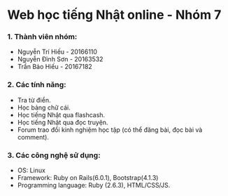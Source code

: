 # Web học tiếng Nhật online - Nhóm 7
### 1. Thành viên nhóm:
* Nguyễn Trí Hiếu - 20166110
* Nguyễn Đình Sơn - 20163532
* Trần Bảo Hiếu - 20167182
### 2. Các tính năng:
* Tra từ điển.
* Học bảng chữ cái.
* Học tiếng Nhật qua flashcash.
* Học tiếng Nhật qua đọc truyện.
* Forum trao đổi kinh nghiệm học tập (có thể đăng bài, đọc bài và comment).
### 3. Các công nghệ sử dụng:
* OS: Linux
* Framework: Ruby on Rails(6.0.1), Bootstrap(4.1.3)
* Programming language: Ruby (2.6.3), HTML/CSS/JS.
